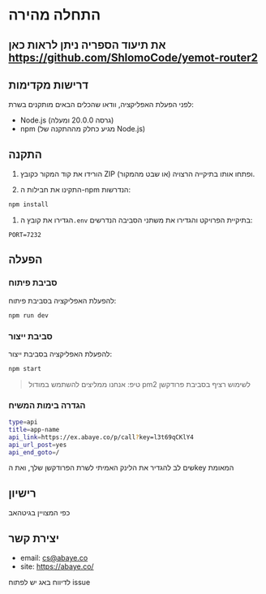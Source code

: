 # התחלה מהירה

## את תיעוד הספריה ניתן לראות כאן https://github.com/ShlomoCode/yemot-router2

## דרישות מקדימות
לפני הפעלת האפליקציה, וודאו שהכלים הבאים מותקנים בשרת:
* Node.js (גרסה 20.0.0 ומעלה)
* npm (מגיע כחלק מההתקנה של Node.js)

## התקנה
1. הורידו את קוד המקור כקובץ ZIP (או שבט מהמקור) ופתחו אותו בתיקייה הרצויה.

2. התקינו את חבילות ה-npm הנדרשות:
```bash
npm install
```

1. הגדירו את קובץ ה`.env` בתיקיית הפרויקט והגדירו את משתני הסביבה הנדרשים:
```
PORT=7232
```

## הפעלה

### סביבת פיתוח
להפעלת האפליקציה בסביבת פיתוח:
```bash
npm run dev
```

### סביבת ייצור
להפעלת האפליקציה בסביבת ייצור:
```bash
npm start
```

> טיפ: אנחנו ממליצים להשתמש במודול pm2 לשימוש רציף בסביבת פרודקשן

### הגדרה בימות המשיח

```bash
type=api
title=app-name
api_link=https://ex.abaye.co/p/call?key=l3t69qCKlY4
api_url_post=yes
api_end_goto=/
```

שים לב להגדיר את הלינק האמיתי לשרת הפרודקשן שלך, ואת הkey המאומת

## רישיון
כפי המצויין בגיטהאב

## יצירת קשר
* email: cs@abaye.co
* site: https://abaye.co/

לדיווח באג יש לפתוח issue
